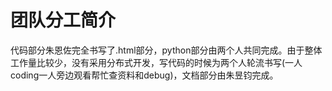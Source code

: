 # 团队分工简介

代码部分朱恩佐完全书写了.html部分，python部分由两个人共同完成。由于整体工作量比较少，没有采用分布式开发，写代码的时候为两个人轮流书写(一人coding一人旁边观看帮忙查资料和debug)，文档部分由朱昱钧完成。